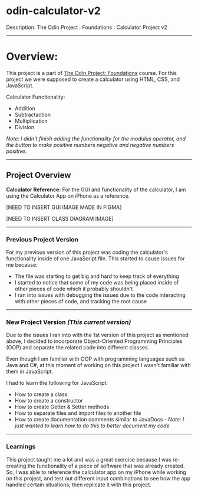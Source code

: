 # odin-calculator-v2
Description: The Odin Project : Foundations : Calculator Project v2

---
# Overview:
This project is a part of [The Odin Project: Foundations](https://www.theodinproject.com/paths/foundations/courses/foundations) course. For this project we were supposed to create 
a calculator using HTML, CSS, and JavaScript. 

Calculator Functionality:
* Addition 
* Subtractaction
* Multiplication
* Division

*Note: I didn't finish adding the functionality for the modulus operator, and the button to make positive numbers negative and negative numbers positive.*

---
## Project Overview

**Calculator Reference:** For the GUI and functionality of the calculator, I am using the Calculator App on iPhone as a reference.

[NEED TO INSERT GUI IMAGE MADE IN FIGMA]


[NEED TO INSERT CLASS DIAGRAM IMAGE]


---
### Previous Project Version
For my previous version of this project was coding the calculator's functionality inside of one JavaScript file.
This started to cause issues for me because:
* The file was starting to get big and hard to keep track of everything
* I started to notice that some of my code was being placed inside of other pieces of code which it probably shouldn't
* I ran into issues with debugging the issues due to the code interacting with other pieces of code, and tracking the root cause

---
### New Project Version *(This current version)*
Due to the issues I ran into with the 1st version of this project as mentioned above, 
I decided to incorporate Object-Oriented Programming Principles (OOP) and separate the related code into different classes.

Even though I am familiar with OOP with programming languages such as Java and C#, at this moment of working on this project I wasn't
familiar with them in JavaScript. 

I had to learn the following for JavaScript:
* How to create a class
* How to create a constructor
* How to create Getter & Setter methods
* How to separate files and import files to another file
* How to create documentation comments similar to JavaDocs - *Note: I just wanted to learn how to do this to better document my code*

---
### Learnings

This project taught me a lot and was a great exercise because I was re-creating the functionality of a piece of software that was already created.
So, I was able to reference the calculator app on my iPhone while working on this project, and test out different input combinations to see
how the app handled certain situations; then replicate it with this project.

